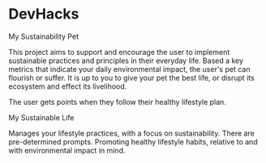 # DevHacks

My Sustainability Pet

This project aims to support and encourage the user to implement sustainable practices and principles in their everyday life. Based a key metrics that indicate your daily environmental impact, the user's pet can flourish or suffer. It is up to you to give your pet the best life, or disrupt its ecosystem and effect its livelihood.

The user gets points when they follow their healthy lifestyle plan. 

My Sustainable Life

Manages your lifestyle practices, with a focus on sustainability. There are pre-determined prompts. Promoting healthy lifestyle habits, relative to and with environmental impact in mind. 

